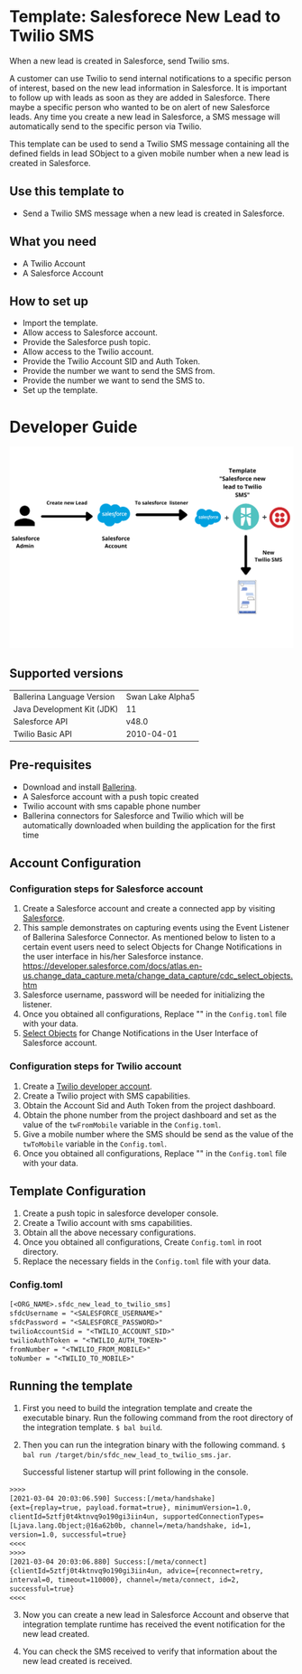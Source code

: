 # Template: Salesforece New Lead to Twilio SMS

When a new lead is created in Salesforce, send Twilio sms.

A customer can use Twilio to send internal notifications to a specific person of interest, based on the new lead information in Salesforce. 
It is important to follow up with leads as soon as they are added in Salesforce. There maybe a specific person who wanted to be on 
alert of new Salesforce leads. Any time you create a new lead in Salesforce, a SMS message will automatically send to 
the specific person via Twilio.

This template can be used to send a Twilio SMS message containing all 
the defined fields in lead SObject to a given mobile number when a new lead is created in Salesforce.

## Use this template to
- Send a Twilio SMS message when a new lead is created in Salesforce.

## What you need
- A Twilio Account
- A Salesforce Account

## How to set up
- Import the template.
- Allow access to Salesforce account.
- Provide the Salesforce push topic.
- Allow access to the Twilio account.
- Provide the Twilio Account SID and Auth Token.
- Provide the number we want to send the SMS from.
- Provide the number we want to send the SMS to.
- Set up the template. 

# Developer Guide

<p align="center">
<img src="./docs/images/template_flow.png?raw=true" alt="Salesforce-GSheet Integration template overview"/>
</p>

## Supported versions

<table>
  <tr>
   <td>Ballerina Language Version
   </td>
   <td>Swan Lake Alpha5
   </td>
  </tr>
  <tr>
   <td>Java Development Kit (JDK) 
   </td>
   <td>11
   </td>
  </tr>
  <tr>
   <td>Salesforce API 
   </td>
   <td>v48.0
   </td>
  </tr>
  <tr>
   <td>Twilio Basic API
   </td>
   <td>2010-04-01
   </td>
  </tr>
</table>


## Pre-requisites
* Download and install [Ballerina](https://ballerinalang.org/downloads/).
* A Salesforce account with a push topic created
* Twilio account with sms capable phone number
* Ballerina connectors for Salesforce and Twilio which will be automatically downloaded when building the application for the first time


## Account Configuration

### Configuration steps for Salesforce account
1. Create a Salesforce account and create a connected app by visiting [Salesforce](https://www.salesforce.com). 
2. This sample demonstrates on capturing events using the Event Listener of Ballerina Salesforce Connector. As mentioned below to listen to a certain event users need to select Objects for Change Notifications in the user interface in his/her Salesforce instance.
https://developer.salesforce.com/docs/atlas.en-us.change_data_capture.meta/change_data_capture/cdc_select_objects.htm
3. Salesforce username, password will be needed for initializing the listener. 
4. Once you obtained all configurations, Replace "" in the `Config.toml` file with your data.
5. [Select Objects](https://developer.salesforce.com/docs/atlas.en-us.change_data_capture.meta/change_data_capture/cdc_select_objects.htm) for Change Notifications in the User Interface of Salesforce account.


### Configuration steps for Twilio account

1. Create a [Twilio developer account](https://www.twilio.com/). 
2. Create a Twilio project with SMS capabilities.
3. Obtain the Account Sid and Auth Token from the project dashboard.
4. Obtain the phone number from the project dashboard and set as the value of the `twFromMobile` variable in the `Config.toml`.
5. Give a mobile number where the SMS should be send as the value of the `twToMobile` variable in the `Config.toml`.
6. Once you obtained all configurations, Replace "" in the `Config.toml` file with your data.

## Template Configuration

1. Create a push topic in salesforce developer console.
2. Create a Twilio account with sms capabilities.
3. Obtain all the above necessary configurations.
4. Once you obtained all configurations, Create `Config.toml` in root directory.
5. Replace the necessary fields in the `Config.toml` file with your data.

### Config.toml 

```
[<ORG_NAME>.sfdc_new_lead_to_twilio_sms]
sfdcUsername = "<SALESFORCE_USERNAME>"
sfdcPassword = "<SALESFORCE_PASSWORD>"
twilioAccountSid = "<TWILIO_ACCOUNT_SID>"
twilioAuthToken = "<TWILIO_AUTH_TOKEN>"
fromNumber = "<TWILIO_FROM_MOBILE>"
toNumber = "<TWILIO_TO_MOBILE>" 
```

## Running the template

1. First you need to build the integration template and create the executable binary. Run the following command from the root directory of the integration template. 
`$ bal build`. 

2. Then you can run the integration binary with the following command. 
`$ bal run /target/bin/sfdc_new_lead_to_twilio_sms.jar`. 

    Successful listener startup will print following in the console.
```
>>>>
[2021-03-04 20:03:06.590] Success:[/meta/handshake]
{ext={replay=true, payload.format=true}, minimumVersion=1.0, clientId=5ztfj0t4ktnvq9o190gi3iin4un, supportedConnectionTypes=[Ljava.lang.Object;@16a62b0b, channel=/meta/handshake, id=1, version=1.0, successful=true}
<<<<
>>>>
[2021-03-04 20:03:06.880] Success:[/meta/connect]
{clientId=5ztfj0t4ktnvq9o190gi3iin4un, advice={reconnect=retry, interval=0, timeout=110000}, channel=/meta/connect, id=2, successful=true}
<<<<
```

3. Now you can create a new lead in Salesforce Account and observe that integration template runtime has received the event notification for the new lead created.

4. You can check the SMS received to verify that information about the new lead created is received. 


